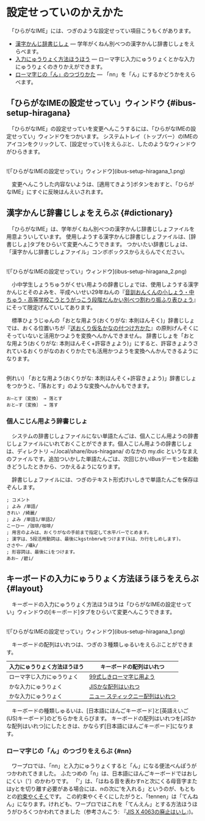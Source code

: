 # ￹設定￺せってい￻のかえかた

　「ひらがなIME」には、つぎのような￹設定￺せってい￻￹項目￺こうもく￻があります。

- [￹漢字￺かんじ￻￹辞書￺じしょ￻](#dictionary) ― ￹学年￺がくねん￻￹別￺べつ￻の￹漢字￺かんじ￻￹辞書￺じしょ￻をえらべます。
- [￹入力￺にゅうりょく￻￹方法￺ほうほう￻](#layout) ― ローマ￹字￺じ￻￹入力￺にゅうりょく￻とかな￹入力￺にゅうりょく￻のきりかえができます。
- [ローマ￹字￺じ￻の「ん」のつづりかた](#nn) ― 「nn」を「ん」にするかどうかをえらべます。

## 「ひらがなIMEの￹設定￺せってい￻」ウィンドウ {#ibus-setup-hiragana}

　「ひらがなIME」の￹設定￺せってい￻を￹変更￺へんこう￻するには、「ひらがなIMEの￹設定￺せってい￻」ウィンドウをつかいます。
システムトレイ（トップバー）のIMEのアイコンをクリックして、[￹設定￺せってい￻]をえらぶと、したのようなウィンドウがひらきます。

<br>
![「ひらがなIMEの￹設定￺せってい￻」ウィンドウ](ibus-setup-hiragana_1.png)

　￹変更￺へんこう￻した￹内容￺ないよう￻は、[￹適用￺てきよう￻]ボタンをおすと、「ひらがなIME」にすぐに￹反映￺はんえい￻されます。

## ￹漢字￺かんじ￻￹辞書￺じしょ￻をえらぶ {#dictionary}

　「ひらがなIME」は、￹学年￺がくねん￻￹別￺べつ￻の￹漢字￺かんじ￻￹辞書￺じしょ￻ファイルを￹用意￺ようい￻しています。
￹使用￺しよう￻する￹漢字￺かんじ￻￹辞書￺じしょ￻ファイルは、[￹辞書￺じしょ￻]タブをひらいて￹変更￺へんこう￻できます。
つかいたい￹辞書￺じしょ￻は、「￹漢字￺かんじ￻￹辞書￺じしょ￻ファイル」コンボボックスからえらんでください。

<br>
![「ひらがなIMEの￹設定￺せってい￻」ウィンドウ](ibus-setup-hiragana_2.png)

　￹小中学生￺しょうちゅうがくせい￻￹用￺よう￻の￹辞書￺じしょ￻では、￹使用￺しよう￻する￹漢字￺かんじ￻とそのよみを、￹平成￺へいせい￻29￹年￺ねん￻の『[￹音訓￺おんくん￻の￹小￺しょう￻・￹中￺ちゅう￻・￹高等学校￺こうとうがっこう￻￹段階￺だんかい￻￹別￺べつ￻￹割￺わ￻り￹振￺ふ￻り￹表￺ひょう￻](http://www.mext.go.jp/a_menu/shotou/new-cs/1385768.htm)』にそって￹限定￺げんてい￻してあります。

　￹標準￺ひょうじゅん￻の「おとな￹用￺よう￻(おくりがな: ￹本則￺ほんそく￻)」￹辞書￺じしょ￻では、おくる￹位置￺いち￻が『[￹送￺おく￻り￹仮名￺かな￻の￹付￺つ￻け￹方￺かた￻](http://www.bunka.go.jp/kokugo_nihongo/sisaku/joho/joho/kijun/naikaku/okurikana/index.html)』の￹原則￺げんそく￻にそっていないと￹活用￺かつよう￻を￹変換￺へんかん￻できません。
￹辞書￺じしょ￻を「おとな￹用￺よう￻(おくりがな: ￹本則￺ほんそく￻+￹許容￺きょよう￻)」にすると、￹許容￺きょよう￻されているおくりがなのおくりかたでも￹活用￺かつよう￻を￹変換￺へんかん￻できるようになります。

<br>￹例￺れい￻)  「おとな￹用￺よう￻(おくりがな: ￹本則￺ほんそく￻+￹許容￺きょよう￻)」￹辞書￺じしょ￻をつかうと、「￹落￺おと￻す」のような￹変換￺へんかん￻もできます。

    お―とす〔変換〕 → 落とす
    おと―す〔変換〕 → 落す

### ￹個人￺こじん￻￹用￺よう￻￹辞書￺じしょ￻

　システムの￹辞書￺じしょ￻ファイルにない￹単語￺たんご￻は、￹個人￺こじん￻￹用￺よう￻の￹辞書￺じしょ￻ファイルにいれておくことができます。￹個人￺こじん￻￹用￺よう￻の￹辞書￺じしょ￻は、ディレクトリ ~/.local/share/ibus-hiragana/ のなかの my.dic というなまえのファイルです。￹追加￺ついか￻した￹単語￺たんご￻は、￹次回￺じかい￻IBusデーモンを￹起動￺きどう￻したときから、つかえるようになります。

　￹辞書￺じしょ￻ファイルには、つぎのテキスト￹形式￺けいしき￻で￹単語￺たんご￻を￹保存￺ほぞん￻します。

```
; コメント
; よみ /単語/
きれい /綺麗/
; よみ /単語1/単語2/
こーひー /珈琲/咖啡/
; 用言のよみは、おくりがなの手前まで指定して水平バーでとめます。
; 漢字は、5段活用動詞は、最後にkgstnbmrwをつけます(kは、カ行をしめします)。
ささや― /囁k/
; 形容詞は、最後にiをつけます。
あお― /碧i/
```

## キーボードの￹入力￺にゅうりょく￻￹方法￺ほうほう￻をえらぶ {#layout}

　キーボードの￹入力￺にゅうりょく￻￹方法￺ほうほう￻は「ひらがなIMEの￹設定￺せってい￻」ウィンドウの[キーボード]タブをひらいて￹変更￺へんこう￻できます。

<br>
![「ひらがなIMEの￹設定￺せってい￻」ウィンドウ](ibus-setup-hiragana_1.png)

　キーボードの￹配列￺はいれつ￻は、つぎの３￹種類￺しゅるい￻をえらぶことができます。

￹入力￺にゅうりょく￻￹方法￺ほうほう￻ | キーボードの￹配列￺はいれつ￻
---|---
ローマ￹字￺じ￻￹入力￺にゅうりょく￻ | [99￹式￺しき￻ローマ￹字￺じ￻￹用￺よう￻](layouts.html#roomazi)
かな￹入力￺にゅうりょく￻ | [JISかな￹配列￺はいれつ￻](layouts.html#jis)
かな￹入力￺にゅうりょく￻ | [ニュー スティックニー￹配列￺はいれつ￻](layouts.html#new_stickney)

　キーボードの￹種類￺しゅるい￻は、[￹日本語￺にほんご￻キーボード]と[￹英語￺えいご￻(US)キーボード]のどちらかをえらびます。
キーボードの￹配列￺はいれつ￻を[JISかな￹配列￺はいれつ￻]にしたときは、かならず[￹日本語￺にほんご￻キーボード]になります。

### ローマ￹字￺じ￻の「ん」のつづりをえらぶ {#nn}

　ワープロでは、「nn」と￹入力￺にゅうりょく￻すると「ん」になる￹便法￺べんぽう￻がつかわれてきました。
ふたつめの「n」は、￹日本語￺にほんご￻キーボードではおしにくい〔'〕のかわりです。
「’」は、「はねる音を表わすnと次にくる母音字またはyとを切り離す必要がある場合には、nの次に’を入れる」というのが、もともとの[￹約束￺やくそく￻](http://www.mext.go.jp/b_menu/hakusho/nc/k19541209001/k19541209001.html)です。
この￹約束￺やくそく￻にしたがうと、「tennen」は「てんねん」になります。けれども、ワープロではこれを「てんえん」とする￹方法￺ほうほう￻がひろくつかわれてきました（￹参考￺さんこう￻: 『[JIS X 4063の￹廃止￺はいし￻](https://srad.jp/~yasuoka/journal/518878/)』)。
